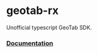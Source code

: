 # geotab-rx

Unofficial typescript GeoTab SDK.

### [Documentation](https://mcountryman.github.io/geotab/index.html)
